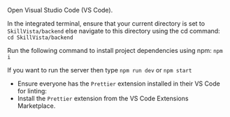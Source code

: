 Open Visual Studio Code (VS Code).

In the integrated terminal, ensure that your current directory is set to 
`SkillVista/backend`
else navigate to this directory using the cd command:
`cd SkillVista/backend`

Run the following command to install project dependencies using npm:
`npm i`

If you want to run the server then type 
`npm run dev` or `npm start`

- Ensure everyone has the `Prettier` extension installed in their VS Code for linting:
- Install the `Prettier` extension from the VS Code Extensions Marketplace.